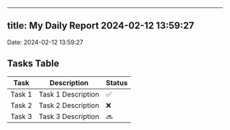 
---
title: My Daily Report 2024-02-12 13:59:27
---

Date: 2024-02-12 13:59:27

## Tasks Table

| Task | Description | Status |
|------|-------------|--------|
| Task 1 | Task 1 Description | ✅ |
| Task 2 | Task 2 Description | ❌ |
| Task 3 | Task 3 Description | 🔜 |
